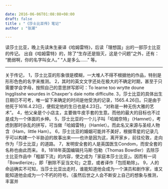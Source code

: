 ```yaml
---

date: 2016-06-06T01:08:08+08:00
draft: false
title : "《莎士比亚传》笔记"
author : "张潮"

---
```



读莎士比亚，晚上先读朱生豪译《哈姆雷特》，后读「理想国」出的一部莎士比亚的传记。
出自《哈姆雷特》的，除了“生存还是毁灭，这是个问题”之外，还有：
“脆弱啊，你的名字叫女人。”
“人是多么……”
等。

---

关于传记，
1，莎士比亚的形象很是模糊，一大堆人不得不根据他的作品，特别是形形色色的名字来推测。
2，其时的英文文字还处在极大的不确定时期，甚至于只需要学会字母，按照自己的意思拼写即可：To learne too wrytte doune Ingglisshe wourdes in Chaxper's daie notte difficulte. 
3，莎士比亚的具体出生日期已不可考，唯一留下来确定的时间是他受洗的记录，1565.4.26日。只是由于他死于1616.4.23日，便假定他的生日也是4.23日。“对称是一种无伤大雅的艺术”。
4，他父亲是个小店主，主要做牛皮手套的生意。而他的最大的目标也不过是成为一个体面的乡绅。
5，莎士比亚的一个儿子叫「哈姆奈特」（Hamnet），考虑到那时杂乱的拼写，可当做「哈姆雷特」（Hamlet）。而此名又来源与圣经人物含（Ham，little Ham）。
6，莎士比亚的婚姻可能并不美好，根据零星的记录几乎可以构建一个半胁迫的故事出来——也许是因为这，离开家乡，前往伦敦，走向作为「莎士比亚」的道路。
7，发明安全套的人是英国医生Condom，而安全套的名称也由此而来。
8，1818年英国编辑托马斯·包勒（Thomas Bowdler）去除莎士比亚作品中「粗鄙下流」的内容，使之成为「家庭本莎士比亚」。因而有一词「Bowdlerize」，即「删除不妥当文句」之意，或者译作「包揽勒除」。
9，人的命运确实不可知，当莎士比亚出走时，谁能知道他会成为一个演员和剧作家，谁又能知道他会成为一个不朽的符号。（虽然后世之人会不断安上自己的想象与推测，丰富并